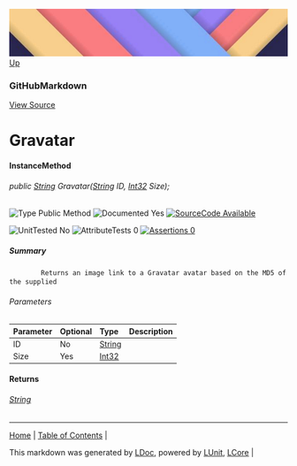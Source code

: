![](../Content/LDoc-banner-small.png "")
[Up](GitHubMarkdown.md)
### GitHubMarkdown
[View Source](../Markdown/GitHubMarkdown.cs)
# Gravatar
#### InstanceMethod
###### public <a href="https://www.google.com/#q=C%23+System.String" alt="Search for 'System.String'" target="_blank">String</a> Gravatar(<a href="https://www.google.com/#q=C%23+System.String" alt="Search for 'System.String'" target="_blank">String</a> ID, <a href="https://www.google.com/#q=C%23+System.Int32" alt="Search for 'System.Int32'" target="_blank">Int32</a> Size);

![Type Public Method](http://b.repl.ca/v1/Type-Public%20Method-lightgrey.png "") ![Documented Yes](http://b.repl.ca/v1/Documented-Yes-brightgreen.png "") [![SourceCode Available](http://b.repl.ca/v1/SourceCode-Available-brightgreen.png "")](../Markdown/GitHubMarkdown.cs#L510)

![UnitTested No](http://b.repl.ca/v1/UnitTested-No-lightgrey.png "") ![AttributeTests 0](http://b.repl.ca/v1/AttributeTests-0-lightgrey.png "") [![Assertions 0](http://b.repl.ca/v1/Assertions-0-brightgreen.png "")](../Markdown/GitHubMarkdown.cs)
##### Summary

            Returns an image link to a Gravatar avatar based on the MD5 of the supplied 
###### Parameters

Parameter | Optional | Type | Description
:---  | :---  | :---  | :--- 
ID | No | <a href="https://www.google.com/#q=C%23+System.String" alt="Search for 'System.String'" target="_blank">String</a> | 
Size | Yes | <a href="https://www.google.com/#q=C%23+System.Int32" alt="Search for 'System.Int32'" target="_blank">Int32</a> | 

#### Returns
###### <a href="https://www.google.com/#q=C%23+System.String" alt="Search for 'System.String'" target="_blank">String</a>
---

[Home](../../README.md) | [Table of Contents](../../TableOfContents.md) | 


This markdown was generated by [LDoc](https://github.com/CodeSingularity/LDoc), powered by [LUnit](https://github.com/CodeSingularity/LUnit), [LCore](https://github.com/CodeSingularity/LCore) | 

